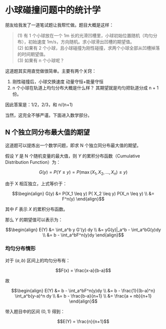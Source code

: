 # 小球碰撞问题中的统计学

朋友给我发了一道笔试题让我帮忙做。题目大概是这样：
> (1) 有 1 个小球放在一个 1m 长的光滑凹槽里，小球初始位置随机（均匀分布），初始速度 1m/s，方向随机。求小球滑出凹槽的期望值。<br/> (2) 如果有 2 个小球，且小球碰撞为刚性碰撞，求两个小球全部从凹槽掉落的时间期望值。 <br/> (3) 如果有 n 个小球呢？

这道题其实用直觉做很简单。主要有两个关窍：
1. 刚性碰撞后，小球交换速度
  动量守恒+能量守恒
2. n 个小球在轨道上均匀分布大概是什么样？
  其期望就是均匀把轨道分成 n + 1 份。

因此答案是：1/2，2/3，和 n/(n+1)

当然，这完全不够严谨。下面进入数学部分。

## N 个独立同分布最大值的期望
这道题可以提炼出一个数学问题，即求 N 个独立同分布最大值的期望。

假设 $Y$ 是 N 个随机变量的最大值，则 $Y$ 的累积分布函数（Cumulative Distribution Function）为：

$$G(y) = P(Y \leq y) = P( \max(X_1, X_2, ..., X_n) \leq y)$$

由于 X 相互独立，上式等价于：

$$\begin{align}
G(y) &= P(X_1 \leq y) P( X_2 \leq y) P(X_n \leq y) \\
  &= F^n(y)
\end{align}$$

其中 $F$ 表示 $X$ 的累积分布函数。


那么 $Y$ 的期望值可以表示为：

$$\begin{align}
E(Y) &= \int_a^b y G'(y) dy \\
    &= yG(y)|_a^b - \int_a^bG(y)dy \\
    &= b -  \int_a^bF^n(y)dy
\end{align}$$


### 均匀分布情形

对于 $(a, b)$ 区间上的均匀分布有：

$$F(x) = \frac{x-a}{b-a}$$

故

$$\begin{align}
E(Y) &=  b -  \int_a^bF^n(y)dy \\
    &= b - \frac{1}{(b-a)^n} \int_a^b(y-a)^n dy \\
    &= b - \frac{b-a}{n+1} \\
    &= \frac{a + nb}{n+1}
\end{align}$$

带入题目中的区间 $(0,1)$ 得到：

$$E(Y) = \frac{n}{n+1}$$
